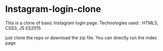 # Instagram-login-clone
 This is a clone of basic Instagram login  page. Technologies used : HTML5, CSS3, JS ES2015


just clone the repo or download the zip file.
You can directly run the index page
